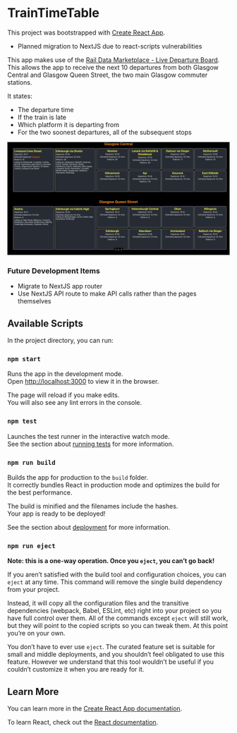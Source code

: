 # TrainTimeTable

This project was bootstrapped with [Create React App](https://github.com/facebook/create-react-app).
* Planned migration to NextJS due to react-scripts vulnerabilities

This app makes use of the [Rail Data Marketplace - Live Departure Board](https://raildata.org.uk/dashboard/dataProduct/P-9a01dd96-7211-4912-bcbb-c1b5d2e35609/overview). This allows the app to receive the next 10 departures from both Glasgow Central and Glasgow Queen Street, the two main Glasgow commuter stations.

It states:
- The departure time
- If the train is late
- Which platform it is departing from
- For the two soonest departures, all of the subsequent stops

![Alt text](<README_assets/trainTimetable.png>)

### Future Development Items

- Migrate to NextJS app router
- Use NextJS API route to make API calls rather than the pages themselves

## Available Scripts

In the project directory, you can run:

### `npm start`

Runs the app in the development mode.\
Open [http://localhost:3000](http://localhost:3000) to view it in the browser.

The page will reload if you make edits.\
You will also see any lint errors in the console.

### `npm test`

Launches the test runner in the interactive watch mode.\
See the section about [running tests](https://facebook.github.io/create-react-app/docs/running-tests) for more information.

### `npm run build`

Builds the app for production to the `build` folder.\
It correctly bundles React in production mode and optimizes the build for the best performance.

The build is minified and the filenames include the hashes.\
Your app is ready to be deployed!

See the section about [deployment](https://facebook.github.io/create-react-app/docs/deployment) for more information.

### `npm run eject`

**Note: this is a one-way operation. Once you `eject`, you can’t go back!**

If you aren’t satisfied with the build tool and configuration choices, you can `eject` at any time. This command will remove the single build dependency from your project.

Instead, it will copy all the configuration files and the transitive dependencies (webpack, Babel, ESLint, etc) right into your project so you have full control over them. All of the commands except `eject` will still work, but they will point to the copied scripts so you can tweak them. At this point you’re on your own.

You don’t have to ever use `eject`. The curated feature set is suitable for small and middle deployments, and you shouldn’t feel obligated to use this feature. However we understand that this tool wouldn’t be useful if you couldn’t customize it when you are ready for it.

## Learn More

You can learn more in the [Create React App documentation](https://facebook.github.io/create-react-app/docs/getting-started).

To learn React, check out the [React documentation](https://reactjs.org/).

